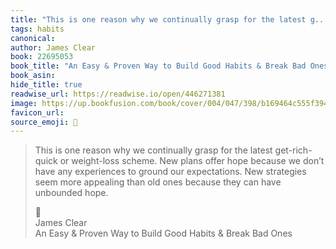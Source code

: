 ```yaml
---
title: "This is one reason why we continually grasp for the latest g..."
tags: habits
canonical: 
author: James Clear
book: 22695053
book_title: "An Easy & Proven Way to Build Good Habits & Break Bad Ones"
book_asin: 
hide_title: true
readwise_url: https://readwise.io/open/446271381
image: https://up.bookfusion.com/book/cover/004/047/398/b169464c555f394b.
favicon_url: 
source_emoji: 📕
---
```


> This is one reason why we continually grasp for the latest get-rich-quick or weight-loss scheme. New plans offer hope because we don’t have any experiences to ground our expectations. New strategies seem more appealing than old ones because they can have unbounded hope.
> <div class="quoteback-footer"><div class="quoteback-avatar"><span class="mini-emoji"> 📕</span></div><div class="quoteback-metadata"><div class="metadata-inner"><span style="display:none">FROM:</span><div aria-label="James Clear" class="quoteback-author"> James Clear</div><div aria-label="An Easy & Proven Way to Build Good Habits & Break Bad Ones" class="quoteback-title"> An Easy & Proven Way to Build Good Habits & Break Bad Ones</div></div></div></div>